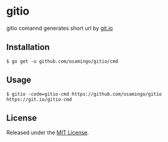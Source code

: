 # gitio

gitio comannd generates short url by [git.io](https://git.io)

## Installation

```
$ go get -u github.com/osamingo/gitio/cmd
```

## Usage

```
$ gitio -code=gitio-cmd https://github.com/osamingo/gitio
https://git.io/gitio-cmd
```

## License

Released under the [MIT License](https://github.com/osamingo/gitio/blob/master/LICENSE).
